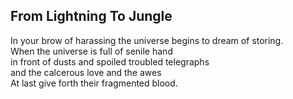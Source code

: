 From Lightning To Jungle
------------------------
In your brow of harassing the universe begins to dream of storing.  
When the universe is full of senile hand  
in front of dusts and spoiled troubled telegraphs  
and the calcerous love and the awes  
At last give forth their fragmented blood.  
